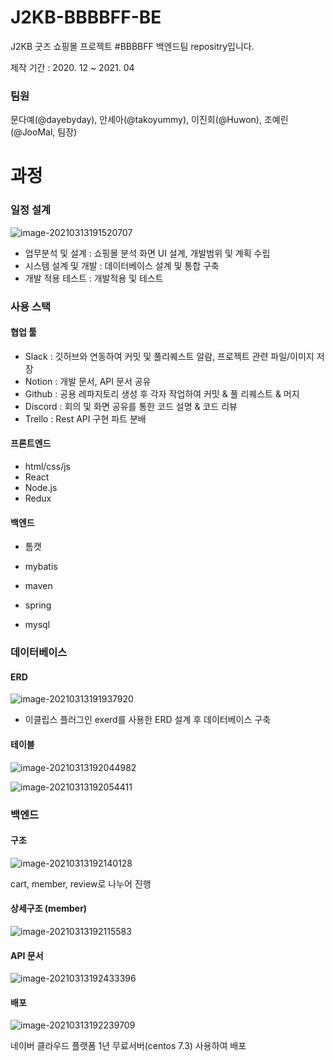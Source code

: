# J2KB-BBBBFF-BE
J2KB 굿즈 쇼핑몰 프로젝트 #BBBBFF 백엔드팀 repositry입니다.

제작 기간 : 2020. 12 ~ 2021. 04

### 팀원

문다예(@dayebyday), 안세아(@takoyummy), 이진희(@Huwon), 조예린(@JooMal, 팀장)



# 과정



### 일정 설계

![image-20210313191520707](assets/image-20210313191520707.png)

- 업무분석 및 설계 : 쇼핑몰 분석 화면 UI 설계, 개발범위 및 계획 수립
- 시스템 설계 및 개발 : 데이터베이스 설계 및 통합 구축
- 개발 적용 테스트 : 개발적용 및 테스트



### 사용 스택

#### 협업 툴

- Slack : 깃허브와 연동하여 커밋 및 풀리퀘스트 알람, 프로젝트 관련 파일/이미지 저장
- Notion : 개발 문서, API 문서 공유
- Github : 공용 레파지토리 생성 후 각자 작업하여 커밋 & 풀 리퀘스트 & 머지
- Discord : 회의 및 화면 공유를 통한 코드 설명 & 코드 리뷰
- Trello : Rest API 구현 파트 분배



#### 프론트엔드

- html/css/js
- React
- Node.js
- Redux



#### 백엔드

- 톰캣
- mybatis
- maven
- spring

- mysql



### 데이터베이스

#### ERD

![image-20210313191937920](assets/image-20210313191937920.png)

- 이클립스 플러그인 exerd를 사용한 ERD 설계 후 데이터베이스 구축 

#### 테이블

![image-20210313192044982](assets/image-20210313192044982.png)

![image-20210313192054411](assets/image-20210313192054411.png)



### 백엔드

#### 구조

![image-20210313192140128](assets/image-20210313192140128.png)

cart, member, review로 나누어 진행

#### 상세구조 (member)

![image-20210313192115583](assets/image-20210313192115583.png)

#### API 문서

![image-20210313192433396](assets/image-20210313192433396.png)

#### 배포

![image-20210313192239709](assets/image-20210313192239709.png)

네이버 클라우드 플랫폼 1년 무료서버(centos 7.3) 사용하여 배포



